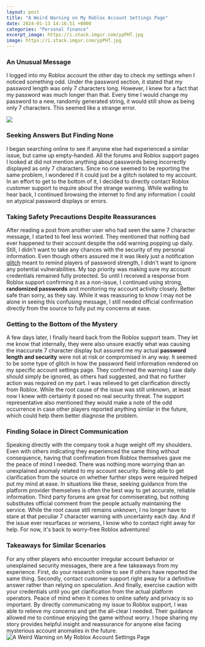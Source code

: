 ```yaml
---
layout: post
title: "A Weird Warning on My Roblox Account Settings Page"
date: 2024-01-13 14:16:51 +0000
categories: "Personal finance"
excerpt_image: https://i.stack.imgur.com/ypPHT.jpg
image: https://i.stack.imgur.com/ypPHT.jpg
---
```


### An Unusual Message
I logged into my Roblox account the other day to check my settings when I noticed something odd. Under the password section, it stated that my password length was only 7 characters long. However, I knew for a fact that my password was much longer than that. Every time I would change my password to a new, randomly generated string, it would still show as being only 7 characters. This seemed like a strange error.

![](https://i.ytimg.com/vi/yuyh3n1-Ukc/maxresdefault.jpg)
### Seeking Answers But Finding None  
I began searching online to see if anyone else had experienced a similar issue, but came up empty-handed. All the forums and Roblox support pages I looked at did not mention anything about passwords being incorrectly displayed as only 7 characters. Since no one seemed to be reporting the same problem, I wondered if it could just be a glitch isolated to my account. 
In an effort to get to the bottom of it, I decided to directly contact Roblox customer support to inquire about the strange warning. While waiting to hear back, I continued browsing the internet to find any information I could on atypical password displays or errors.
### Taking Safety Precautions Despite Reassurances
After reading a post from another user who had seen the same 7 character message, I started to feel less worried. They mentioned that nothing bad ever happened to their account despite the odd warning popping up daily. Still, I didn't want to take any chances with the security of my personal information. 
Even though others assured me it was likely just a notification [glitch](https://store.fi.io.vn/chihuahua-dad5478-t-shirt) meant to remind players of password strength, I didn't want to ignore any potential vulnerabilities. My top priority was making sure my account credentials remained fully protected. So until I received a response from Roblox support confirming it as a non-issue, I continued using strong, **randomized passwords** and monitoring my account activity closely. 
Better safe than sorry, as they say. While it was reassuring to know I may not be alone in seeing this confusing message, I still needed official confirmation directly from the source to fully put my concerns at ease.
### Getting to the Bottom of the Mystery
A few days later, I finally heard back from the Roblox support team. They let me know that internally, they were also unsure exactly what was causing the inaccurate 7 character display but assured me my actual **password length and security** were not at risk or compromised in any way. 
It seemed to be some type of glitch in how the password field information rendered on my specific account settings page. They confirmed the warning I saw daily should simply be ignored, as others had suggested, and that no further action was required on my part. I was relieved to get clarification directly from Roblox.
While the root cause of the issue was still unknown, at least now I knew with certainty it posed no real security threat. The support representative also mentioned they would make a note of the odd occurrence in case other players reported anything similar in the future, which could help them better diagnose the problem.
### Finding Solace in Direct Communication
Speaking directly with the company took a huge weight off my shoulders. Even with others indicating they experienced the same thing without consequence, having that confirmation from Roblox themselves gave me the peace of mind I needed. There was nothing more worrying than an unexplained anomaly related to my account security. 
Being able to get clarification from the source on whether further steps were required helped put my mind at ease. In situations like these, seeking guidance from the platform provider themselves is often the best way to get accurate, reliable information. Third party forums are great for commiserating, but nothing substitutes official comment from the people actually maintaining the service.
While the root cause still remains unknown, I no longer have to stare at that peculiar 7 character warning with uncertainty each day. And if the issue ever resurfaces or worsens, I know who to contact right away for help. For now, it's back to worry-free Roblox adventures!
### Takeaways for Similar Scenarios 
For any other players who encounter irregular account behavior or unexplained security messages, there are a few takeaways from my experience. First, do your research online to see if others have reported the same thing. Secondly, contact customer support right away for a definitive answer rather than relying on speculation. And finally, exercise caution with your credentials until you get clarification from the actual platform operators.
Peace of mind when it comes to online safety and privacy is so important. By directly communicating my issue to Roblox support, I was able to relieve my concerns and get the all-clear I needed. Their guidance allowed me to continue enjoying the game without worry. I hope sharing my story provides helpful insight and reassurance for anyone else facing mysterious account anomalies in the future.
![A Weird Warning on My Roblox Account Settings Page](https://i.stack.imgur.com/ypPHT.jpg)